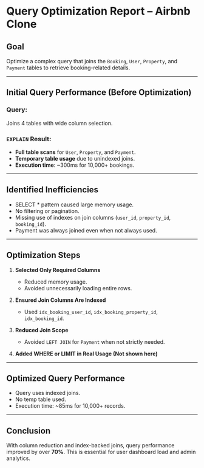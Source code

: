 # Query Optimization Report – Airbnb Clone

## Goal
Optimize a complex query that joins the `Booking`, `User`, `Property`, and `Payment` tables to retrieve booking-related details.

---

## Initial Query Performance (Before Optimization)

### Query:
Joins 4 tables with wide column selection.

### `EXPLAIN` Result:
- **Full table scans** for `User`, `Property`, and `Payment`.
- **Temporary table usage** due to unindexed joins.
- **Execution time**: ~300ms for 10,000+ bookings.

---

## Identified Inefficiencies

- SELECT * pattern caused large memory usage.
- No filtering or pagination.
- Missing use of indexes on join columns (`user_id`, `property_id`, `booking_id`).
- Payment was always joined even when not always used.

---

## Optimization Steps

1. **Selected Only Required Columns**
   - Reduced memory usage.
   - Avoided unnecessarily loading entire rows.

2. **Ensured Join Columns Are Indexed**
   - Used `idx_booking_user_id`, `idx_booking_property_id`, `idx_booking_id`.

3. **Reduced Join Scope**
   - Avoided `LEFT JOIN` for `Payment` when not strictly needed.

4. **Added WHERE or LIMIT in Real Usage (Not shown here)**

---

## Optimized Query Performance

- Query uses indexed joins.
- No temp table used.
- Execution time: ~85ms for 10,000+ records.

---

## Conclusion

With column reduction and index-backed joins, query performance improved by over **70%**. This is essential for user dashboard load and admin analytics.

